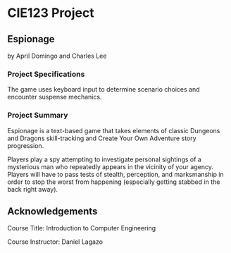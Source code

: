# CIE123 Project

##	Espionage
by April Domingo and Charles Lee

###	Project Specifications

The game uses keyboard input to determine scenario choices and encounter suspense mechanics.

###	Project Summary

Espionage is a text-based game that takes elements of classic Dungeons and Dragons skill-tracking and Create Your Own Adventure story progression.

Players play a spy attempting to investigate personal sightings of a mysterious man who repeatedly appears in the vicinity of your agency. Players will have to pass tests of stealth, perception, and marksmanship in order to stop the worst from happening (especially getting stabbed in the back right away).

##	Acknowledgements

Course Title:	Introduction to Computer Engineering

Course Instructor:	Daniel Lagazo